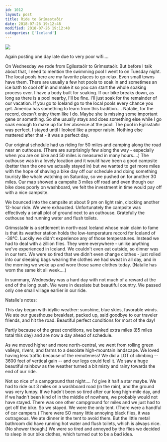 ```yaml
---
id: 1012
layout: post
title: Ride to Grímsstaðir
date: 2018-07-26 19:12:48
modified: 2018-07-26 19:12:48
categories: ['Iceland']
---
```


![](https://whitingpt.files.wordpress.com/2018/07/img_20180725_222358.jpg)

Again posting one day late due to very poor wifi....

On Wednesday we rode from Egilsstaðir to Grímsstaðir. But before I talk about that, I need to mention the swimming pool I went to on Tuesday night. The local pools here are my favorite places to go relax. Even small towns have them. There are usually a few hot pools to soak in and sometimes an ice bath to cool off in and make it so you can start the whole soaking process over. I have a body built for soaking. If our bike breaks down, as long as there is a pool nearby, I'll be fine. I'll just soak for the remainder of our vacation. If you go to Iceland go to the local pools every chance you get. America has something to learn from this tradition.... Natalie, for the record, doesn't enjoy them like I do. Maybe she is missing some important gene or something. So she usually stays and does something else while I go soak enough to make up for her absence at the pool. The pool in Egilsstaðir was perfect. I stayed until I looked like a proper raisin. Nothing else mattered after that - it was a perfect day.

Our original schedule had us riding for 50 miles and camping along the road near an outhouse. (There are surprisingly few along the way - especially when you are on bike and 50 miles is measured in many hours....) The outhouse was in a lovely location and it would have been a good campsite (better than the one we actually stayed in) but we wanted to get more miles with the hope of shaving a bike day off our schedule and doing something touristy like whale watching on Saturday, so we pushed on for another 30 miles. Our map showed a campsite 3 miles off road and even though our bike does poorly on washboard, we felt the investment in time would pay off with a nice campsite.

We bounced into the campsite at about 9 pm on light rain, clocking another 12-hour ride. We were exhausted. Unfortunately the campsite was effectively a small plot of ground next to an outhouse. Gratefully the outhouse had running water and flush toilets.

Grímsstaðir is a settlement in north-east Iceland whose main claim to fame is that its weather station holds the low-temperature record for Iceland of -38°C. Luckily we didn't experience any of those temperatures. Instead we had to deal with a zillion flies. They were everywhere - unlike anything we've experienced in Iceland. We couldn't even eat outside, so dinner was in our tent. We were so tired that we didn't even change clothes - just rolled into our sleeping bags wearing the clothes we had sweat in all day, and in the morning we woke up and wore those same clothes today. (Natalie has worn the same kit all week....)

In summary, Wednesday was a hard day with not much of a reward at the end of the long push. We were in desolate but beautiful country. We passed only one small village earlier in our ride.

Natalie's notes:

This day began with idyllic weather: sunshine, blue skies, favorable winds. We ate our guesthouse breakfast, packed up, said goodbye to our traveler friends, and hit the road. Beautiful perfect conditions for most of the day!

Partly because of the great conditions, we banked extra miles (85 miles total this day) and are now a day ahead of schedule.

As we moved higher and more north-central, we went from rolling green valleys, rivers, and farms to a desolate high-mountain landscape. We loved having less traffic because of the remoteness! We did a LOT of climbing -- 3600 feet of vertical gain -- and our legs could feel it. We saw a huge beautiful rainbow as the weather turned a bit misty and rainy towards the end of our ride.

Not so nice of a campground that night.... I'd give it half a star maybe. We had to ride out 3 miles on a washboard road (in the rain), and the ground was very lumpy. If we hadn't been so tired after our long high-mile day, and if we hadn't been kind of in the middle of nowhere, we probably would not have stayed. There was one other campground for miles and we just had to get off the bike. So we stayed. We were the only tent. (There were a handful of car campers.) There were SO many little annoying black flies, it was outrageous. We ate dinner in the tent to avoid them. But the little metal bathroom did have running hot water and flush toilets, which is always nice. (No shower though.) We were so tired and annoyed by the flies we decided to sleep in our bike clothes, which turned out to be a bad idea.
